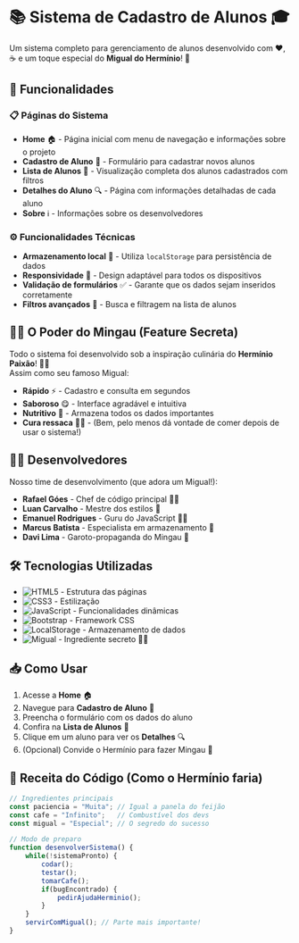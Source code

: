 # 📚 Sistema de Cadastro de Alunos 🎓

Um sistema completo para gerenciamento de alunos desenvolvido com ❤️, ☕ e um toque especial do **Migual do Hermínio**! 🍛

## 🚀 Funcionalidades

### 📋 Páginas do Sistema
- **Home** 🏠 - Página inicial com menu de navegação e informações sobre o projeto
- **Cadastro de Aluno** 📝 - Formulário para cadastrar novos alunos
- **Lista de Alunos** 📜 - Visualização completa dos alunos cadastrados com filtros
- **Detalhes do Aluno** 🔍 - Página com informações detalhadas de cada aluno
- **Sobre** ℹ️ - Informações sobre os desenvolvedores

### ⚙️ Funcionalidades Técnicas
- **Armazenamento local** 💾 - Utiliza `localStorage` para persistência de dados
- **Responsividade** 📱 - Design adaptável para todos os dispositivos
- **Validação de formulários** ✅ - Garante que os dados sejam inseridos corretamente
- **Filtros avançados** 🔎 - Busca e filtragem na lista de alunos

## 👨‍🍳 O Poder do Mingau (Feature Secreta)
Todo o sistema foi desenvolvido sob a inspiração culinária do **Hermínio Paixão**! 🧑‍🍳  
Assim como seu famoso Migual:
- **Rápido** ⚡ - Cadastro e consulta em segundos
- **Saboroso** 😋 - Interface agradável e intuitiva
- **Nutritivo** 🌱 - Armazena todos os dados importantes
- **Cura ressaca** 🍺💊 - (Bem, pelo menos dá vontade de comer depois de usar o sistema!)

## 👨‍💻 Desenvolvedores
Nosso time de desenvolvimento (que adora um Migual!):
- **Rafael Góes** - Chef de código principal 👨‍💻
- **Luan Carvalho** - Mestre dos estilos 🎨
- **Emanuel Rodrigues** - Guru do JavaScript 🧙‍♂️
- **Marcus Batista** - Especialista em armazenamento 💾
- **Davi Lima** - Garoto-propaganda do Mingau 🍛

## 🛠️ Tecnologias Utilizadas
- ![HTML5](https://img.shields.io/badge/-HTML5-E34F26?logo=html5&logoColor=white) - Estrutura das páginas
- ![CSS3](https://img.shields.io/badge/-CSS3-1572B6?logo=css3&logoColor=white) - Estilização
- ![JavaScript](https://img.shields.io/badge/-JavaScript-F7DF1E?logo=javascript&logoColor=black) - Funcionalidades dinâmicas
- ![Bootstrap](https://img.shields.io/badge/-Bootstrap-7952B3?logo=bootstrap&logoColor=white) - Framework CSS
- ![LocalStorage](https://img.shields.io/badge/-LocalStorage-FFD700) - Armazenamento de dados
- ![Migual](https://img.shields.io/badge/-Migual-8B4513) - Ingrediente secreto 🧑‍🍳

## 📥 Como Usar
1. Acesse a **Home** 🏠
2. Navegue para **Cadastro de Aluno** 📝
3. Preencha o formulário com os dados do aluno
4. Confira na **Lista de Alunos** 📜
5. Clique em um aluno para ver os **Detalhes** 🔍
6. (Opcional) Convide o Hermínio para fazer Mingau 🍛

## 🍳 Receita do Código (Como o Hermínio faria)
```javascript
// Ingredientes principais
const paciencia = "Muita"; // Igual a panela do feijão
const cafe = "Infinito";   // Combustível dos devs
const migual = "Especial"; // O segredo do sucesso

// Modo de preparo
function desenvolverSistema() {
    while(!sistemaPronto) {
        codar();
        testar();
        tomarCafe();
        if(bugEncontrado) {
            pedirAjudaHerminio();
        }
    }
    servirComMigual(); // Parte mais importante!
}